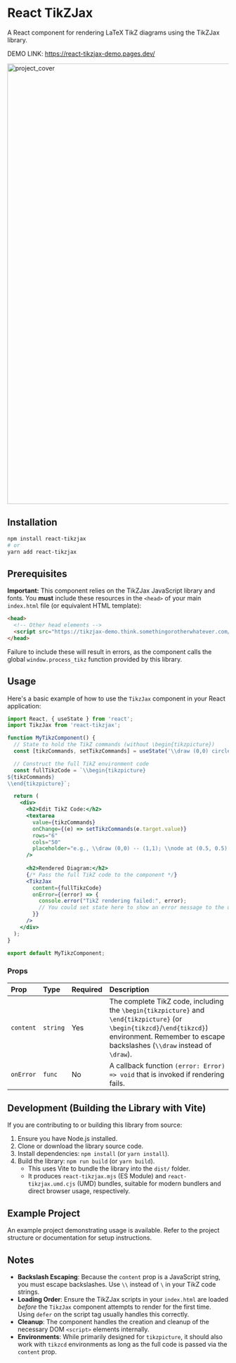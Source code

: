 # React TikZJax

A React component for rendering LaTeX TikZ diagrams using the TikZJax library.

DEMO LINK: https://react-tikzjax-demo.pages.dev/

<img width="2600" height="1000" alt="project_cover" src="https://github.com/user-attachments/assets/95294546-02f1-495f-b4f2-a47878bffaa7" />



## Installation

```bash
npm install react-tikzjax
# or
yarn add react-tikzjax
```

## Prerequisites

**Important:** This component relies on the TikZJax JavaScript library and fonts. You **must** include these resources in the `<head>` of your main `index.html` file (or equivalent HTML template):

```html
<head>
  <!-- Other head elements -->
  <script src="https://tikzjax-demo.think.somethingorotherwhatever.com/tikzjax.js" defer></script>
</head>
```

Failure to include these will result in errors, as the component calls the global `window.process_tikz` function provided by this library.

## Usage

Here's a basic example of how to use the `TikzJax` component in your React application:

```jsx
import React, { useState } from 'react';
import TikzJax from 'react-tikzjax';

function MyTikzComponent() {
  // State to hold the TikZ commands (without \begin{tikzpicture})
  const [tikzCommands, setTikzCommands] = useState('\\draw (0,0) circle (1in);');

  // Construct the full TikZ environment code
  const fullTikzCode = `\\begin{tikzpicture}
${tikzCommands}
\\end{tikzpicture}`;

  return (
    <div>
      <h2>Edit TikZ Code:</h2>
      <textarea
        value={tikzCommands}
        onChange={(e) => setTikzCommands(e.target.value)}
        rows="6"
        cols="50"
        placeholder="e.g., \\draw (0,0) -- (1,1); \\node at (0.5, 0.5) {Hello};"
      />
      
      <h2>Rendered Diagram:</h2>
      {/* Pass the full TikZ code to the component */}
      <TikzJax
        content={fullTikzCode}
        onError={(error) => {
          console.error("TikZ rendering failed:", error);
          // You could set state here to show an error message to the user
        }}
      />
    </div>
  );
}

export default MyTikzComponent;
```

### Props

| Prop      | Type     | Required | Description                                                                 |
| :-------- | :------- | :------- | :-------------------------------------------------------------------------- |
| `content` | `string` | Yes      | The complete TikZ code, including the `\begin{tikzpicture}` and `\end{tikzpicture}` (or `\begin{tikzcd}`/`\end{tikzcd}`) environment. Remember to escape backslashes (`\\draw` instead of `\draw`). |
| `onError` | `func`   | No       | A callback function `(error: Error) => void` that is invoked if rendering fails. |

## Development (Building the Library with Vite)

If you are contributing to or building this library from source:

1.  Ensure you have Node.js installed.
2.  Clone or download the library source code.
3.  Install dependencies: `npm install` (or `yarn install`).
4.  Build the library: `npm run build` (or `yarn build`).
    *   This uses Vite to bundle the library into the `dist/` folder.
    *   It produces `react-tikzjax.mjs` (ES Module) and `react-tikzjax.umd.cjs` (UMD) bundles, suitable for modern bundlers and direct browser usage, respectively.

## Example Project

An example project demonstrating usage is available. Refer to the project structure or documentation for setup instructions.

## Notes

*   **Backslash Escaping**: Because the `content` prop is a JavaScript string, you must escape backslashes. Use `\\` instead of `\` in your TikZ code strings.
*   **Loading Order**: Ensure the TikZJax scripts in your `index.html` are loaded *before* the `TikzJax` component attempts to render for the first time. Using `defer` on the script tag usually handles this correctly.
*   **Cleanup**: The component handles the creation and cleanup of the necessary DOM `<script>` elements internally.
*   **Environments**: While primarily designed for `tikzpicture`, it should also work with `tikzcd` environments as long as the full code is passed via the `content` prop.

